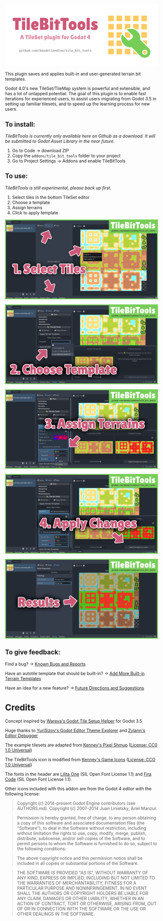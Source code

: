 ![TileBitTools: A Godot 4 TileSet editor plugin](https://github.com/dandeliondino/tile_bit_tools/blob/0.1.1/assets/header.png)

This plugin saves and applies built-in and user-generated terrain bit templates.

Godot 4.0's new TileSet/TileMap system is powerful and extensible, and has a lot of untapped potential. The goal of this plugin is to enable fast iterations for experienced users, to assist users migrating from Godot 3.5 in setting up familiar tilesets, and to speed up the learning process for new users.

## To install:
*TileBitTools is currently only available here on Github as a download. It will be submitted to Godot Asset Library in the near future.*
1. Go to Code -> download ZIP
2. Copy the `addons/tile_bit_tools` folder to your project
3. Go to Project Settings -> Addons and enable TileBitTools

## To use:
*TileBitTools is still experimental, please back up first.*
1. Select tiles in the bottom TileSet editor
2. Choose a template
3. Assign terrains
4. Click to apply template

![1. Select tiles](https://github.com/dandeliondino/tile_bit_tools/blob/0.1.1/assets/tutorial_screenshot_01.png)

![2. Choose template](https://github.com/dandeliondino/tile_bit_tools/blob/0.1.1/assets/tutorial_screenshot_02.png)

![3. Assign terrains](https://github.com/dandeliondino/tile_bit_tools/blob/0.1.1/assets/tutorial_screenshot_03.png)

![4. Apply template](https://github.com/dandeliondino/tile_bit_tools/blob/0.1.1/assets/tutorial_screenshot_04.png)

![Results](https://github.com/dandeliondino/tile_bit_tools/blob/0.1.1/assets/tutorial_screenshot_05.png)

## To give feedback:
Find a bug? -> [Known Bugs and Reports](https://github.com/dandeliondino/tile_bit_tools/issues/2)

Have an autotile template that should be built-in? -> [Add More Built-in Terrain Templates](https://github.com/dandeliondino/tile_bit_tools/issues/4)

Have an idea for a new feature? -> [Future Directions and Suggestions](https://github.com/dandeliondino/tile_bit_tools/issues/3)


# Credits
Concept inspired by [Wareya's Godot Tile Setup Helper](https://github.com/wareya/godot-tile-setup-helper) for Godot 3.5

Huge thanks to [YuriSizov's Godot Editor Theme Explorer](https://github.com/YuriSizov/godot-editor-theme-explorer) and [Zylann's Editor Debugger](https://github.com/Zylann/godot_editor_debugger_plugin)

The example tilesets are adapted from [Kenney's Pixel Shmup](https://www.kenney.nl/assets/pixel-shmup) ([License: CC0 1.0 Universal](https://creativecommons.org/publicdomain/zero/1.0/))

The TileBitTools icon is modified from [Kenney's Game Icons](https://www.kenney.nl/assets/game-icons) ([License: CCO 1.0 Universal](https://creativecommons.org/publicdomain/zero/1.0/))

The fonts in the header are [Lilita One](https://fonts.google.com/specimen/Lilita+One) (SIL Open Font License 1.1) and [Fira Code](https://github.com/tonsky/FiraCode) (SIL Open Font License 1.1).

Other icons included with this addon are from the Godot 4 editor with the following license:
>Copyright (c) 2014-present Godot Engine contributors (see AUTHORS.md).
>Copyright (c) 2007-2014 Juan Linietsky, Ariel Manzur.

>Permission is hereby granted, free of charge, to any person obtaining a copy
of this software and associated documentation files (the "Software"), to deal
in the Software without restriction, including without limitation the rights
to use, copy, modify, merge, publish, distribute, sublicense, and/or sell
copies of the Software, and to permit persons to whom the Software is
furnished to do so, subject to the following conditions:

>The above copyright notice and this permission notice shall be included in all
copies or substantial portions of the Software.

>THE SOFTWARE IS PROVIDED "AS IS", WITHOUT WARRANTY OF ANY KIND, EXPRESS OR
IMPLIED, INCLUDING BUT NOT LIMITED TO THE WARRANTIES OF MERCHANTABILITY,
FITNESS FOR A PARTICULAR PURPOSE AND NONINFRINGEMENT. IN NO EVENT SHALL THE
AUTHORS OR COPYRIGHT HOLDERS BE LIABLE FOR ANY CLAIM, DAMAGES OR OTHER
LIABILITY, WHETHER IN AN ACTION OF CONTRACT, TORT OR OTHERWISE, ARISING FROM,
OUT OF OR IN CONNECTION WITH THE SOFTWARE OR THE USE OR OTHER DEALINGS IN THE
SOFTWARE.